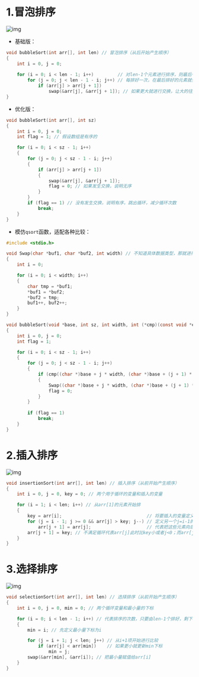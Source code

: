# 1.冒泡排序

<img src="https://leafalice-image.oss-cn-hangzhou.aliyuncs.com/img/2023-11-23%2Fb7d216a5b292cf3a5412bbc7fbb56a9e--d3e9--bubbleSort.gif" alt="img" />

- 基础版：

```c
void bubbleSort(int arr[], int len) // 冒泡排序（从后开始产生顺序）
{
    int i = 0, j = 0;
																					// 也可以认为是len个元素两两比较，进行len-1的比较
    for (i = 0; i < len - 1; i++)         // 对len-1个元素进行排序，则最后一个元素自动排序
        for (j = 0; j < len - 1 - i; j++) // 每排好一次，在最后排好的元素就会+1
            if (arr[j] > arr[j + 1])
                swap(&arr[j], &arr[j + 1]); // 如果更大就进行交换，让大的往后排
}
```

- 优化版：

```c
void bubbleSort(int arr[], int sz)
{
    int i = 0, j = 0;
    int flag = 1; // 假设数组是有序的

    for (i = 0; i < sz - 1; i++)
    {
        for (j = 0; j < sz - 1 - i; j++)
        {
            if (arr[j] > arr[j + 1])
            {
                swap(&arr[j], &arr[j + 1]);
                flag = 0; // 如果发生交换，说明无序
            }
        }
        if (flag == 1) // 没有发生交换，说明有序，跳出循环，减少循环次数
            break;
    }
}
```

- 模仿`qsort`函数，适配各种比较：

```c
#include <stdio.h>

void Swap(char *buf1, char *buf2, int width) // 不知道具体数据类型，那就进行一个字节以及一个字节之间的交换
{
    int i = 0;

    for (i = 0; i < width; i++)
    {
        char tmp = *buf1;
        *buf1 = *buf2;
        *buf2 = tmp;
        buf1++, buf2++;
    }
}

void bubbleSort(void *base, int sz, int width, int (*cmp)(const void *e1, const void *e2))
{
    int i = 0, j = 0;
    int flag = 1;

    for (i = 0; i < sz - 1; i++)
    {
        for (j = 0; j < sz - 1 - i; j++)
        {
            if (cmp((char *)base + j * width, (char *)base + (j + 1) * width)) // 转换为单位为1个字节的数据类型，然后乘上宽度，就可以模拟实现指针运算
            {
                Swap((char *)base + j * width, (char *)base + (j + 1) * width, width, width);
                flag = 0;
            }
        }
      
        if (flag == 1)
            break;
    }
}
```

# 2.插入排序

![img](https://leafalice-image.oss-cn-hangzhou.aliyuncs.com/img/2023-11-23%2Fbe81c151f38d8923fe1ede31ac530ac4--be2d--insertionSort.gif)

```c
void insertionSort(int arr[], int len) // 插入排序（从前开始产生顺序）
{
    int i = 0, j = 0, key = 0; // 两个用于循环的变量和插入的变量

    for (i = 1; i < len; i++) // 从arr[1]的元素开始排
    {
        key = arr[i];                                // 将要插入的变量定义为arr[i]
        for (j = i - 1; j >= 0 && arr[j] > key; j--) // 定义另一个j=i-1的，代表开始与前一个进行比较；j>=0并且key比这个数小执行循环
            arr[j + 1] = arr[j];                     // 代表把这些元素向后排
        arr[j + 1] = key; // 不满足循环代表arr[j]此时比key小或者j<0；而arr[j+2]==arr[j+1]，把arr[j+1]=key
    }
}
```

# 3.选择排序

![img](https://leafalice-image.oss-cn-hangzhou.aliyuncs.com/img/2023-11-23%2F44be35da53ae9ee564ce444542a43d10--6739--selectionSort.gif)

```c
void selectionSort(int arr[], int len) // 选择排序（从前开始产生顺序）
{
    int i = 0, j = 0, min = 0; // 两个循环变量和最小量的下标

    for (i = 0; i < len - 1; i++) // 代表排序的次数，只要由len-1个排好，剩下的就会排好
    {
        min = i; // 先定义最小量下标为i

        for (j = i + 1; j < len; j++) // 从i+1项开始进行比较
            if (arr[j] < arr[min])    // 如果更小就更新min下标
                min = j;
        swap(&arr[min], &arr[i]); // 把最小量赋值给arr[i]
    }
}
```

